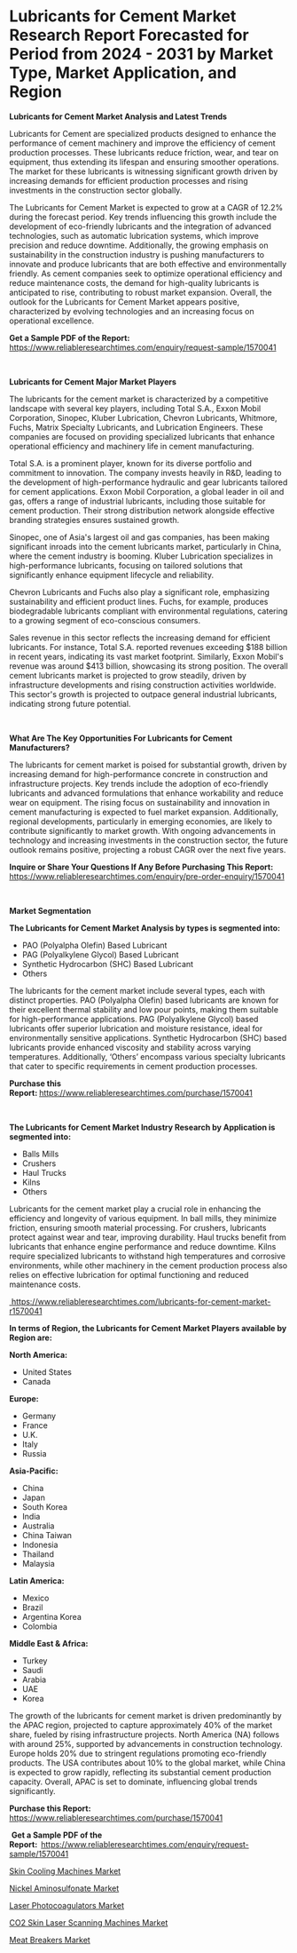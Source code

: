 <p><h1>Lubricants for Cement Market Research Report Forecasted for Period from 2024 -  2031 by Market Type, Market Application, and Region</h1></p><p><strong>Lubricants for Cement Market Analysis and Latest Trends</strong></p>
<p><p>Lubricants for Cement are specialized products designed to enhance the performance of cement machinery and improve the efficiency of cement production processes. These lubricants reduce friction, wear, and tear on equipment, thus extending its lifespan and ensuring smoother operations. The market for these lubricants is witnessing significant growth driven by increasing demands for efficient production processes and rising investments in the construction sector globally.</p><p>The Lubricants for Cement Market is expected to grow at a CAGR of 12.2% during the forecast period. Key trends influencing this growth include the development of eco-friendly lubricants and the integration of advanced technologies, such as automatic lubrication systems, which improve precision and reduce downtime. Additionally, the growing emphasis on sustainability in the construction industry is pushing manufacturers to innovate and produce lubricants that are both effective and environmentally friendly. As cement companies seek to optimize operational efficiency and reduce maintenance costs, the demand for high-quality lubricants is anticipated to rise, contributing to robust market expansion. Overall, the outlook for the Lubricants for Cement Market appears positive, characterized by evolving technologies and an increasing focus on operational excellence.</p></p>
<p><strong>Get a Sample PDF of the Report:&nbsp;</strong> <a href="https://www.reliableresearchtimes.com/enquiry/request-sample/1570041?utm_campaign=1630&utm_medium=2&utm_source=Github&utm_content=ia&utm_term=14102024&utm_id=lubricants-for-cement">https://www.reliableresearchtimes.com/enquiry/request-sample/1570041</a></p>
<p>&nbsp;</p>
<p><strong>Lubricants for Cement Major Market Players</strong></p>
<p><p>The lubricants for the cement market is characterized by a competitive landscape with several key players, including Total S.A., Exxon Mobil Corporation, Sinopec, Kluber Lubrication, Chevron Lubricants, Whitmore, Fuchs, Matrix Specialty Lubricants, and Lubrication Engineers. These companies are focused on providing specialized lubricants that enhance operational efficiency and machinery life in cement manufacturing.</p><p>Total S.A. is a prominent player, known for its diverse portfolio and commitment to innovation. The company invests heavily in R&D, leading to the development of high-performance hydraulic and gear lubricants tailored for cement applications. Exxon Mobil Corporation, a global leader in oil and gas, offers a range of industrial lubricants, including those suitable for cement production. Their strong distribution network alongside effective branding strategies ensures sustained growth.</p><p>Sinopec, one of Asia's largest oil and gas companies, has been making significant inroads into the cement lubricants market, particularly in China, where the cement industry is booming. Kluber Lubrication specializes in high-performance lubricants, focusing on tailored solutions that significantly enhance equipment lifecycle and reliability.</p><p>Chevron Lubricants and Fuchs also play a significant role, emphasizing sustainability and efficient product lines. Fuchs, for example, produces biodegradable lubricants compliant with environmental regulations, catering to a growing segment of eco-conscious consumers.</p><p>Sales revenue in this sector reflects the increasing demand for efficient lubricants. For instance, Total S.A. reported revenues exceeding $188 billion in recent years, indicating its vast market footprint. Similarly, Exxon Mobil's revenue was around $413 billion, showcasing its strong position. The overall cement lubricants market is projected to grow steadily, driven by infrastructure developments and rising construction activities worldwide. This sector's growth is projected to outpace general industrial lubricants, indicating strong future potential.</p></p>
<p>&nbsp;</p>
<p><strong>What Are The Key Opportunities For Lubricants for Cement Manufacturers?</strong></p>
<p><p>The lubricants for cement market is poised for substantial growth, driven by increasing demand for high-performance concrete in construction and infrastructure projects. Key trends include the adoption of eco-friendly lubricants and advanced formulations that enhance workability and reduce wear on equipment. The rising focus on sustainability and innovation in cement manufacturing is expected to fuel market expansion. Additionally, regional developments, particularly in emerging economies, are likely to contribute significantly to market growth. With ongoing advancements in technology and increasing investments in the construction sector, the future outlook remains positive, projecting a robust CAGR over the next five years.</p></p>
<p><strong>Inquire or Share Your Questions If Any Before Purchasing This Report:</strong> <a href="https://www.reliableresearchtimes.com/enquiry/pre-order-enquiry/1570041?utm_campaign=1630&utm_medium=2&utm_source=Github&utm_content=ia&utm_term=14102024&utm_id=lubricants-for-cement">https://www.reliableresearchtimes.com/enquiry/pre-order-enquiry/1570041</a></p>
<p>&nbsp;</p>
<p><strong>Market Segmentation</strong></p>
<p><strong>The Lubricants for Cement Market Analysis by types is segmented into:</strong></p>
<p><ul><li>PAO (Polyalpha Olefin) Based Lubricant</li><li>PAG (Polyalkylene Glycol) Based Lubricant</li><li>Synthetic Hydrocarbon (SHC) Based Lubricant</li><li>Others</li></ul></p>
<p><p>The lubricants for the cement market include several types, each with distinct properties. PAO (Polyalpha Olefin) based lubricants are known for their excellent thermal stability and low pour points, making them suitable for high-performance applications. PAG (Polyalkylene Glycol) based lubricants offer superior lubrication and moisture resistance, ideal for environmentally sensitive applications. Synthetic Hydrocarbon (SHC) based lubricants provide enhanced viscosity and stability across varying temperatures. Additionally, ‘Others’ encompass various specialty lubricants that cater to specific requirements in cement production processes.</p></p>
<p><strong>Purchase this Report:&nbsp;</strong><a href="https://www.reliableresearchtimes.com/purchase/1570041?utm_campaign=1630&utm_medium=2&utm_source=Github&utm_content=ia&utm_term=14102024&utm_id=lubricants-for-cement">https://www.reliableresearchtimes.com/purchase/1570041</a></p>
<p>&nbsp;</p>
<p><strong>The Lubricants for Cement Market Industry Research by Application is segmented into:</strong></p>
<p><ul><li>Balls Mills</li><li>Crushers</li><li>Haul Trucks</li><li>Kilns</li><li>Others</li></ul></p>
<p><p>Lubricants for the cement market play a crucial role in enhancing the efficiency and longevity of various equipment. In ball mills, they minimize friction, ensuring smooth material processing. For crushers, lubricants protect against wear and tear, improving durability. Haul trucks benefit from lubricants that enhance engine performance and reduce downtime. Kilns require specialized lubricants to withstand high temperatures and corrosive environments, while other machinery in the cement production process also relies on effective lubrication for optimal functioning and reduced maintenance costs.</p></p>
<p><a href="https://www.reliableresearchtimes.com/lubricants-for-cement-market-r1570041?utm_campaign=1630&utm_medium=2&utm_source=Github&utm_content=ia&utm_term=14102024&utm_id=lubricants-for-cement">&nbsp;https://www.reliableresearchtimes.com/lubricants-for-cement-market-r1570041</a></p>
<p><strong>In terms of Region, the Lubricants for Cement Market Players available by Region are:</strong></p>
<p>
    <p> <strong> North America: </strong>
        <ul>
            <li>United States</li>
            <li>Canada</li>
        </ul>
        </p> 
    <p> <strong> Europe: </strong>
        <ul>
            <li>Germany</li>
            <li>France</li>
            <li>U.K.</li>
            <li>Italy</li>
            <li>Russia</li>
        </ul>
        </p> 
    <p> <strong> Asia-Pacific: </strong>
        <ul>
            <li>China</li>
            <li>Japan</li>
            <li>South Korea</li>
            <li>India</li>
            <li>Australia</li>
            <li>China Taiwan</li>
            <li>Indonesia</li>
            <li>Thailand</li>
            <li>Malaysia</li>
        </ul>
        </p> 
    <p> <strong> Latin America: </strong>
        <ul>
            <li>Mexico</li>
            <li>Brazil</li>
            <li>Argentina Korea</li>
            <li>Colombia</li>
        </ul>
        </p> 
    <p> <strong> Middle East & Africa: </strong>
        <ul>
            <li>Turkey</li>
            <li>Saudi</li>
            <li>Arabia</li>
            <li>UAE</li>
            <li>Korea</li>
        </ul>
    </p>
    </p>
<p><p>The growth of the lubricants for cement market is driven predominantly by the APAC region, projected to capture approximately 40% of the market share, fueled by rising infrastructure projects. North America (NA) follows with around 25%, supported by advancements in construction technology. Europe holds 20% due to stringent regulations promoting eco-friendly products. The USA contributes about 10% to the global market, while China is expected to grow rapidly, reflecting its substantial cement production capacity. Overall, APAC is set to dominate, influencing global trends significantly.</p></p>
<p><strong>Purchase this Report: </strong><a href="https://www.reliableresearchtimes.com/purchase/1570041?utm_campaign=1630&utm_medium=2&utm_source=Github&utm_content=ia&utm_term=14102024&utm_id=lubricants-for-cement">https://www.reliableresearchtimes.com/purchase/1570041</a></p>
<p>&nbsp;<strong>Get a Sample PDF of the Report:&nbsp;&nbsp;</strong><a href="https://www.reliableresearchtimes.com/enquiry/request-sample/1570041?utm_campaign=1630&utm_medium=2&utm_source=Github&utm_content=ia&utm_term=14102024&utm_id=lubricants-for-cement">https://www.reliableresearchtimes.com/enquiry/request-sample/1570041</a></p>
<p><strong></strong></p>
<p><p><a href="https://www.linkedin.com/pulse/skin-cooling-machines-market-revolution-2024-2031-trends-hnpre?trk=public_post_embed_feed-article-content&utm_campaign=1630&utm_medium=2&utm_source=Github&utm_content=ia&utm_term=14102024&utm_id=lubricants-for-cement">Skin Cooling Machines Market</a></p><p><a href="https://www.linkedin.com/pulse/global-nickel-aminosulfonate-market-trends-analysis-future-qi5he?trk=public_post_embed_feed-article-content&utm_campaign=1630&utm_medium=2&utm_source=Github&utm_content=ia&utm_term=14102024&utm_id=lubricants-for-cement">Nickel Aminosulfonate Market</a></p><p><a href="https://www.linkedin.com/pulse/laser-photocoagulators-market-revolution-size-share-emerging-0byxe?trk=public_post_embed_feed-article-content&utm_campaign=1630&utm_medium=2&utm_source=Github&utm_content=ia&utm_term=14102024&utm_id=lubricants-for-cement">Laser Photocoagulators Market</a></p><p><a href="https://www.linkedin.com/pulse/co2-skin-laser-scanning-machines-market-size-type-super-pulsecontinuous-trfue?trk=public_post_embed_feed-article-content&utm_campaign=1630&utm_medium=2&utm_source=Github&utm_content=ia&utm_term=14102024&utm_id=lubricants-for-cement">CO2 Skin Laser Scanning Machines Market</a></p><p><a href="https://www.linkedin.com/pulse/meat-breakers-market-global-trends-forecast-2024-2031-majqe?trk=public_post_embed_feed-article-content&utm_campaign=1630&utm_medium=2&utm_source=Github&utm_content=ia&utm_term=14102024&utm_id=lubricants-for-cement">Meat Breakers Market</a></p></p>